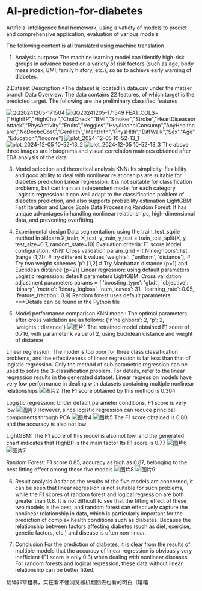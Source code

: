 # AI-prediction-for-diabetes
Artificial intelligence final homework, using a vatiety of models to predict and comprehensive application, evaluation of various models

The following content is all translated using machine translation
1. Analysis purpose
The machine learning model can identify high-risk groups in advance based on a variety of risk factors (such as age, body mass index, BMI, family history, etc.), so as to achieve early warning of diabetes.

2.Dataset Description
*The dataset is located in data.csv under the matser branch
Data Overview: The data contains 22 features, of which target is the predicted target. The following are the preliminary classified features

![QQ20241205-171504](https://github.com/user-attachments/assets/a8131cf8-197a-431e-8bd7-5d4bf87e5a7d)
![QQ20241205-171549](https://github.com/user-attachments/assets/68f2c5e0-449e-45a9-a7ae-da3e7e05932a)
FEAT_COLS=["HighBP","HighChol","CholCheck","BMI","Smoker","Stroke","HeartDiseaseorAttack","PhysActivity","Fruits","Veggies","HvyAlcoholConsump","AnyHealthcare","NoDocbcCost","GenHlth","MentHlth","PhysHlth","DiffWalk","Sex","Age","Education","Income"]
![plot_2024-12-05 10-52-13_1](https://github.com/user-attachments/assets/42cb22b7-80fb-4441-ba5f-1ae6c58f97f0)
![plot_2024-12-05 10-52-13_2](https://github.com/user-attachments/assets/6799aeb1-5766-46ce-abb1-6309642e637d)
![plot_2024-12-05 10-52-13_3](https://github.com/user-attachments/assets/9c2aeae6-ae1f-4167-90c0-233c6eaf1525)
The above three images are histograms and visual correlation matrices obtained after EDA analysis of the data

3. Model selection and theoretical analysis
KNN: Its simplicity, flexibility and good ability to deal with nonlinear relationships are suitable for diabetes prediction
Linear regression: It is not suitable for classification problems, but can train an independent model for each category.
Logistic regression: it can well adapt to the classification problem of diabetes prediction, and also supports probability estimation
LightGBM: Fast Iteration and Large Scale Data Processing
Random Forest: It has unique advantages in handling nonlinear relationships, high-dimensional data, and preventing overfitting.

4. Experimental design
Data segmentation: using the train_test_stpile method in sklearn
X_train, X_test, y_train, y_test = train_test_split(X, y, test_size=0.7, random_state=10)
Evaluation criteria: F1 score
Model configuration:
KNN: Cross validation
param_grid = {
N'neighbors': list (range (1,7)), # try different k values
'weights': ['uniform', 'distance'], # Try two weight schemes
'p': [1,2] # Try Manhattan distance (p=1) and Euclidean distance (p=2)}
Linear regression: using default parameters
Logistic regression: default parameters
LightGBM: Cross validation adjustment parameters
params = {
'boosting_type': 'gbdt',
'objective': 'binary',
'metric': 'binary_logloss',
'num_leaves': 31,
'learning_rate': 0.05,
'feature_fraction': 0.9}
Random forest uses default parameters
***Details can be found in the Python file

5. Model performance comparison
KNN model:
The optimal parameters after cross validation are as follows: {'n'neighbors': 2, 'p': 2, 'weights':'distance'}
![图片1](https://github.com/user-attachments/assets/aa53b028-0bcc-434e-8dcd-98cff1ca68c5)
The retrained model obtained F1 score of 0.716, with parameter k value of 2, using Euclidean distance and weight of distance

Linear regression: 
The model is too poor for three class classification problems, and the effectiveness of linear regression is far less than that of logistic regression. Only the method of sub parametric regression can be used to solve the 3-classification problem. For details, refer to the linear regression results in the generated dataset. Linear regression models have very low performance in dealing with datasets containing multiple nonlinear relationships
![图片2](https://github.com/user-attachments/assets/a8743071-51f0-481a-843d-3a779a9412a0)
The F1 score obtained by this method is 0.304

Logistic regression: 
Under default parameter conditions, F1 score is very low
![图片3](https://github.com/user-attachments/assets/8a551b0d-cfc7-49a2-9675-56fc9e67923c)
However, since logistic regression can reduce principal components through PCA
![图片4](https://github.com/user-attachments/assets/a20824f9-b232-4e53-86a2-0c59cc78d1f4)
![图片5](https://github.com/user-attachments/assets/377c259b-a8ba-49a9-8f8f-350e2df240df)
The F1 score obtained is 0.80, and the accuracy is also not low

LightGBM: 
The F1 score of this model is also not low, and the generated chart indicates that HighBP is the main factor
Its F1 score is 0.77
![图片6](https://github.com/user-attachments/assets/dace1342-3384-485a-9369-3f5d2da548f8)
![图片7](https://github.com/user-attachments/assets/bf142f2c-f685-4d96-b78a-5016d61fe815)

Random Forest: F1 score 0.85, accuracy as high as 0.87, belonging to the best fitting effect among these five models
![图片8](https://github.com/user-attachments/assets/2b1634f2-99c2-48a5-bf1c-9a797311e81f)
![图片9](https://github.com/user-attachments/assets/33c8bb32-4ca6-41c1-ad6d-dd2f6c176e3b)

6. Result analysis
As far as the results of the five models are concerned, it can be seen that linear regression is not suitable for such problems, while the F1 scores of random forest and logical regression are both greater than 0.8. It is not difficult to see that the fitting effect of these two models is the best, and random forest can effectively capture the nonlinear relationship in data, which is particularly important for the prediction of complex health conditions such as diabetes. Because the relationship between factors affecting diabetes (such as diet, exercise, genetic factors, etc.) and disease is often non-linear.

7. Conclusion
For the prediction of diabetes, it is clear from the results of multiple models that the accuracy of linear regression is obviously very inefficient (F1 score is only 0.3) when dealing with nonlinear diseases. For random forests and logical regression, these data without linear relationship can be better fitted.

翻译非常粗暴，实在看不懂浏览器机翻回去也看的明白（嘻嘻
